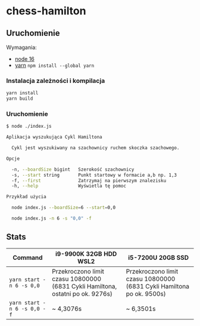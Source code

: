 # chess-hamilton

## Uruchomienie

Wymagania:
* [node 16](https://nodejs.org/en/download/)
* [yarn](https://classic.yarnpkg.com/lang/en/docs/install/#windows-stable) `npm install --global yarn`

### Instalacja zależności i kompilacja

```bash
yarn install
yarn build
```

### Uruchomienie

```bash
$ node ./index.js

Aplikacja wyszukująca Cykl Hamiltona

  Cykl jest wyszukiwany na szachownicy ruchem skoczka szachowego.

Opcje

  -n, --boardSize bigint   Szerokość szachownicy
  -s, --start string       Punkt startowy w formacie a,b np. 1,3
  -f, --first              Zatrzymaj na pierwszym znalezisku
  -h, --help               Wyświetla tę pomoc

Przykład użycia

  node index.js --boardSize=6 --start=0,0

  node index.js -n 6 -s "0,0" -f

```

## Stats

| Command                     | i9-9900K 32GB HDD WSL2                                                         | i5-7200U 20GB SSD                                                      |
|-----------------------------|--------------------------------------------------------------------------------|------------------------------------------------------------------------|
| `yarn start -n 6 -s 0,0`    | Przekroczono limit czasu 10800000 (6831 Cykli Hamiltona, ostatni po ok. 9276s) | Przekroczono limit czasu 10800000 (6831 Cykli Hamiltona po ok. 9500s) |
| `yarn start -n 6 -s 0,0 -f` | ~ 4,3076s                                                                      | ~ 6,3501s                                                              |
